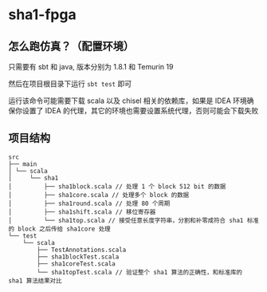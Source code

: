 # sha1-fpga

## 怎么跑仿真？（配置环境）

只需要有 sbt 和 java, 版本分别为 1.8.1 和 Temurin 19

然后在项目根目录下运行 `sbt test` 即可

运行该命令可能需要下载 scala 以及 chisel 相关的依赖库，如果是 IDEA 环境确保你设置了 IDEA 的代理，其它的环境也需要设置系统代理，否则可能会下载失败

## 项目结构

``` shell
src
├── main
│ └── scala
│     └── sha1
│         ├── sha1block.scala // 处理 1 个 block 512 bit 的数据
│         ├── sha1core.scala // 处理多个 block 的数据
│         ├── sha1round.scala // 处理 80 个周期
│         ├── sha1shift.scala // 移位寄存器
│         └── sha1top.scala // 接受任意长度字符串，分割和补零成符合 sha1 标准的 block 之后传给 sha1core 处理
└── test
    └── scala
        ├── TestAnnotations.scala
        ├── sha1blockTest.scala
        ├── sha1coreTest.scala
        └── sha1topTest.scala // 验证整个 sha1 算法的正确性，和标准库的 sha1 算法结果对比
```


